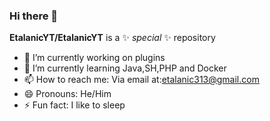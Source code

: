 ### Hi there 👋


**EtalanicYT/EtalanicYT** is a ✨ _special_ ✨ repository

- 🔭 I’m currently working on plugins
- 🌱 I’m currently learning Java,SH,PHP and Docker
- 📫 How to reach me: Via email at:etalanic313@gmail.com
- 😄 Pronouns: He/Him 
- ⚡ Fun fact: I like to sleep
